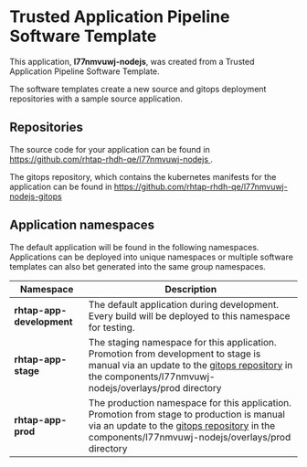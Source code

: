 # Trusted Application Pipeline Software Template

This application, **l77nmvuwj-nodejs**, was created from a Trusted Application Pipeline Software Template.

The software templates create a new source and gitops deployment repositories with a sample source application. 

## Repositories

The source code for your application can be found in [https://github.com/rhtap-rhdh-qe/l77nmvuwj-nodejs ](https://github.com/rhtap-rhdh-qe/l77nmvuwj-nodejs ).
 
The gitops repository, which contains the kubernetes manifests for the application can be found in 
[https://github.com/rhtap-rhdh-qe/l77nmvuwj-nodejs-gitops ](https://github.com/rhtap-rhdh-qe/l77nmvuwj-nodejs-gitops ) 

## Application namespaces 

The default application will be found in the following namespaces. Applications can be deployed into unique namespaces or multiple software templates can also bet generated into the same group namespaces.  

|  Namespace   |  Description   |  
| -------- | -------- |   
| **rhtap-app-development** | The default application during development. Every build will be deployed to this namespace for testing. | 
| **rhtap-app-stage** | The staging namespace for this application. Promotion from development to stage is manual via an update to the [gitops repository](https://github.com/rhtap-rhdh-qe/l77nmvuwj-nodejs-gitops ) in the components/l77nmvuwj-nodejs/overlays/prod directory |  
| **rhtap-app-prod** | The production namespace for this application. Promotion from stage to production is manual via an update to the [gitops repository](https://github.com/rhtap-rhdh-qe/l77nmvuwj-nodejs-gitops ) in the components/l77nmvuwj-nodejs/overlays/prod directory | 